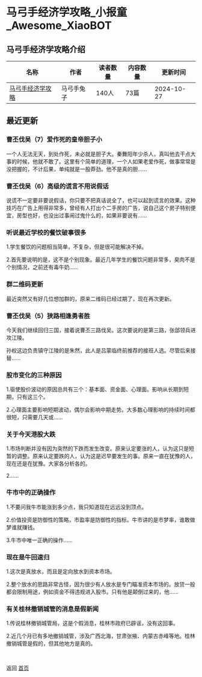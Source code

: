 # 马弓手经济学攻略_小报童_Awesome_XiaoBOT

## 马弓手经济学攻略介绍
>   
  


|名称|作者|读者数量|内容数量|更新时间|
|---|---|---|---|---|
|[马弓手经济学攻略](https://xiaobot.net/p/maquan_econ?refer=0b133df9-27dc-423b-8101-639049001c13)|马弓手兔子|140人|73篇|2024-10-27|

## 最近更新
### 曹丕伐吴（7）爱作死的皇帝胆子小

一个人无法无天，到处作死，未必就是胆子大。秦舞阳年少杀人，真叫他去干点大事的时候，他就不敢了。这里有个简单的道理，一个人如果老爱作死，做事常常是没把握的，不计后果，单纯就是一股莽劲。他不是真的胆......

### 曹丕伐吴（6）高级的谎言不用说假话

说谎不一定要非要说假话，你只要不把真话说全了，也可以起到谎言的效果。这种技巧在广告上用得非常多，曾经有人打出个二手房的广告，说自己这个房子特别便宜，房型也好，也没出过事闹过鬼什么的，如果非要说有......

### 听说最近学校的餐饮破事很多

1.学生餐饮的问题相当简单，不复杂，但是很可能解决不掉。



2.首先要说明的是，这不是个别现象。最近几年学生的餐饮问题非常多，臭肉不是个别情况，之前还有毒牛奶......

### 群二维码更新

最近突然又有好几位想加群的，原来二维码已经过期了，现在再次更新。

### 曹丕伐吴（5）狭路相逢勇者胜

今天我们继续回归三国，接着说曹丕三路伐吴。这次要说的是第三路，张郃领兵进攻江陵。



孙权这边负责镇守江陵的是朱然，此人是吕蒙临终前推荐的接班人选。尽管后来接替......

### 股市变化的三种原因

1.驱使股价波动的原因总共有三个：基本面、资金面、心理面。影响从长期到短期，只有这三个。

2.心理面主要影响短期波动，偶尔会影响中期走势。大多数心理影响的持续时间都很短，只需要几天或......

### 关于今天港股大跌

1.市场判断并没有因为突然的下跌而发生改变。原来认定要涨的人，认为这只是短暂的调整。原来认定要跌的人，认为这是迟早要发生的事。原来一直在犹豫的人，现在还是在犹豫。大家各分析各的。

2......

### 牛市中的正确操作

1.不要问我牛市能涨到多少点，我只知道现在远远没到顶点。

2.价值投资是防御性的策略，市盈率是防御性的指标。牛市讲的是市梦率，谁敢做梦谁就赚钱。

3.牛市中唯一正确的操作......

### 现在是牛回速归

1.这次是真放水，而且是定向放水到资本市场。

2.整个放水的思路非常古怪，因为很少有人放水是专门瞄准资本市场的。放贷一般都会限制用途，例如资金不得违规进入股市。只有他是颠倒过来的，他......

### 有关桂林撤销城管的消息是假新闻

1.传说桂林撤销城管局，这是个假消息，桂林市政府已辟谣，没有这回事。

2.近几个月已有多地撤销城管，涉及广西北海，甘肃张掖、内蒙古赤峰等地。桂林撤销城管是假的，但其他地方是真的。


<a href="https://github.com/Reno9527/awesome-xiaobot" style="color: white; text-decoration: none;">awesome-xiaobot</a>

返回 [首页](../README.md)
